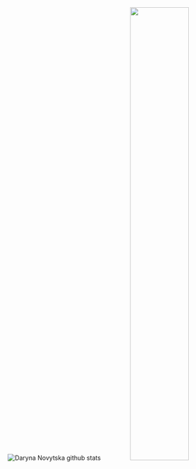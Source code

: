 <div align="center">
    <img src="https://github-readme-stats.vercel.app/api?username=dnovytska&show_icons=true&theme=midnight-purple" alt="Daryna Novytska github stats" >
    <img width="51.3%" src="https://github-readme-stats.vercel.app/api/top-langs/?username=dnovytska&layout=donut&theme=midnight-purple"
</div>
